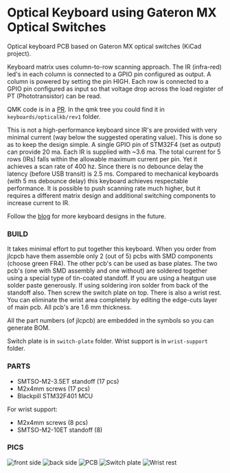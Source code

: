 # Optical Keyboard using Gateron MX Optical Switches


Optical keyboard PCB based on Gateron MX optical switches (KiCad project).

Keyboard matrix uses column-to-row scanning approach. The IR
(infra-red) led's in each column is connected to a GPIO pin configured as
output. A column is powered by setting the pin HIGH.
Each row is connected to a GPIO pin configured as input so that voltage drop
across the load register of PT (Phototransistor) can be read.

QMK code is in a [PR](https://github.com/qmk/qmk_firmware/pull/17852). In the
qmk tree you could find it in `keyboards/opticalkb/rev1` folder.

This is not a high-performance keyboard since IR's are provided with very
minimal current (way below the suggested operating value). This is done so as
to keep the design simple. A single GPIO pin of STM32F4 (set as output)
can provide 20 ma. Each IR is supplied with ~3.6 ma. The total current for 5
rows (IRs) falls within the allowable maximum current per pin. Yet it achieves
a scan rate of 400 hz. Since there is no debounce delay the latency (before USB
transit) is 2.5 ms. Compared to mechanical keyboards (with 5 ms debounce delay)
this keyboard achieves respectable performance. It is possible to push scanning
rate much higher, but it requires a different matrix design and additional switching
components to increase current to IR. 

Follow the [blog](https://girishji.github.io/) for more keyboard designs in the future.

### BUILD

It takes minimal effort to put together this keyboard. When you order from
jlcpcb have them assemble only 2 (out of 5) pcbs with SMD components (choose
green FR4). The other pcb's can be used as base plates. The two pcb's (one
with SMD assembly and one without) are soldered together using a special type
of tin-coated standoff. If you are using a heatgun use solder paste generously.
If using soldering iron solder from back of the standoff also.
Then screw the switch plate on top. There is
also a wrist rest. You can eliminate the wrist area completely by editing the
edge-cuts layer of main pcb. All pcb's are 1.6 mm thickness.

All the part numbers (of jlcpcb) are embedded in the symbols so you can generate BOM.

Switch plate is in `switch-plate` folder. Wrist support is in `wrist-support` folder.

### PARTS

- SMTSO-M2-3.5ET standoff (17 pcs)
- M2x4mm screws (17 pcs)
- Blackpill STM32F401 MCU

For wrist support:

- M2x4mm screws (8 pcs)
- SMTSO-M2-10ET standoff (8)

### PICS

![front side](https://i.imgur.com/WgVoHNz.jpg)
![back side](https://i.imgur.com/aYTM2Oq.jpg)
![PCB](https://i.imgur.com/2z5SLGM.png)
![Switch plate](https://i.imgur.com/m8c4q6x.png)
![Wrist rest](https://i.imgur.com/8WCkxZB.png)
